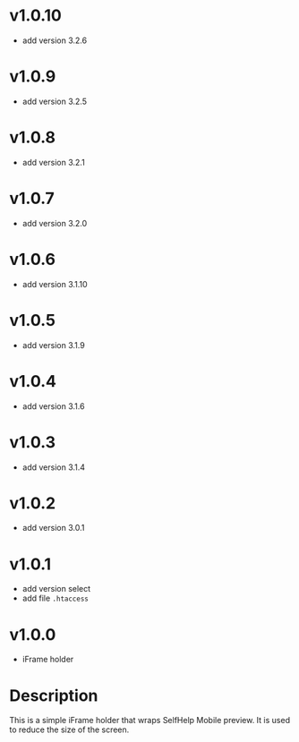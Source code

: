 # v1.0.10
 - add version 3.2.6

# v1.0.9
 - add version 3.2.5

# v1.0.8
 - add version 3.2.1

# v1.0.7
 - add version 3.2.0

# v1.0.6
 - add version 3.1.10

# v1.0.5
 - add version 3.1.9

# v1.0.4
 - add version 3.1.6

# v1.0.3
 - add version 3.1.4

# v1.0.2
 - add version 3.0.1

# v1.0.1
 - add version select
 - add file `.htaccess`

# v1.0.0
- iFrame holder

# Description
This is a simple iFrame holder that wraps SelfHelp Mobile preview. It is used to reduce the size of the screen.